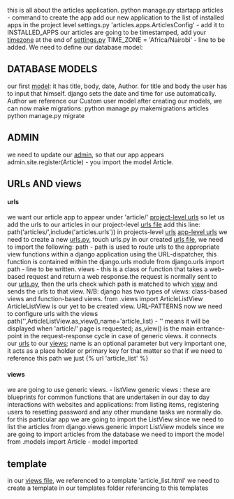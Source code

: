 this is all about the articles application.
    python manage.py startapp articles - command to create the app
add our new application to the list of installed apps in the project level settings.py
    'articles.apps.ArticlesConfig' - add it to INSTALLED_APPS
our articles are going to be timestamped, add your [timezone](https://en.wikipedia.org/wiki/List_of_tz_database_time_zones) at the end of [settings.py](../news_project/settings.py)
    TIME_ZONE = 'Africa/Nairobi' - line to be added.
We need to  define our database model:
 ## DATABASE MODELS
 our first [model](models.py):
    it has title, body, date, Author.
    for title and body the user has to input that himself.
    django sets the date and time for use automatically.
    Author we reference our Custom user model
after creating our models, we can now make migrations:
    python manage.py makemigrations articles
    python manage.py migrate

## ADMIN
we need to update our [admin](admin.py), so that our app appears
    admin.site.register(Article) - you import the model Article.

## URLs AND views
#### urls
we want our article app to appear under 'article/'
[project-level urls](../news_project/urls.py)
    so let us add the urls to our articles in our project-level [urls file](../news_project/urls.py)
    add this line:
    path('articles/',include('articles.urls')) in projects-level [urls](../news_project/urls.py)
[app-level urls](./urls.py)
    we need to create a new [urls.py](./urls.py), touch urls.py
    in our created [urls file](./urls.py), we need to import the following:
        path - path is used to route urls to the appropriate view functions within a django application using the URL-dispatcher, this function is contained within the django.urls module
            from django.urls import path - line to be written.
        views - this is a class or function that takes a web-based request and return a web response.the request is normally sent to our [urls.py](./urls.py), then the urls check which path is matched to which [view](./views.py) and sends the urls to that view.
        N/B: django has two types of views: class-based views and function-based views.
            from .views import ArticleListView
            ArticleListView is our yet to be created view.
URL-PATTERNS
    now we need to configure urls with the views
    path('',ArticleListView.as_view(),name='article_list) - '' means it will be displayed when 'article/' page is requested; as_view() is the main entrance-point in the request-response cycle in case of generic views. it connects our [urls](./urls.py) to our [views](./views.py); name is an optional parameter but very important one, it acts as a place holder or primary key for that matter so that if we need to reference this path we just {% url 'article_list' %}
#### views
we are going to use generic views. - listView
    generic views : these are blueprints for common functions that are undertaken in our day to day interactions with websites and applications: from listing items, registering users to resetting password and any other mundane tasks we normally do.
    for this particular app we are going to import the ListView since we need to list the articles
        from django.views.generic import ListView
models
    since we are going to import articles from the database we need to import the model
        from .models import Article - model imported
## template
in our [views file](./views.py), we referenced to a template 'article_list.html' 
we need to create a template in our templates folder referencing to this templates
